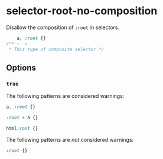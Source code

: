 # selector-root-no-composition

Disallow the composition of `:root` in selectors.

```css
    a, :root {}
/** ↑  ↑
 * This type of composite selector */
```

## Options

### `true`

The following patterns are considered warnings:

```css
a, :root {}
```

```css
:root + a {}
```

```css
html:root {}
```

The following patterns are *not* considered warnings:

```css
:root {}
```

